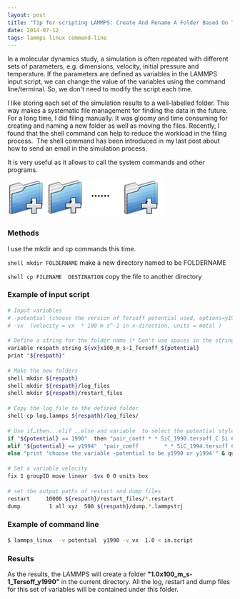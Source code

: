 ```yaml
---
layout: post
title: "Tip for scripting LAMMPS: Create And Rename A Folder Based On The Input Variables"
date: 2014-07-12
tags: lammps linux commend-line
---
```


In a molecular dynamics study, a simulation is often repeated with different sets of parameters, e.g. dimensions, velocity, initial pressure and temperature. If the parameters are defined as variables in the LAMMPS input script, we can change the value of the variables using the command line/terminal. So, we don't need to modify the script each time.

I like storing each set of the simulation results to a well-labelled folder. This way makes a systematic file management for finding the data in the future. For a long time, I did filing manually. It was gloomy and time consuming for creating and naming a new folder as well as moving the files. Recently, I found that the shell command can help to reduce the workload in the filing process.  The shell command has been introduced in my last post about how to send an email in the simulation process.

It is very useful as it allows to call the system commands and other programs.

![image: New folder with LAMMPS scripts](/images/new_3folder_80x80.png)

### Methods

I use the mkdir and cp commands this time.

`shell mkdir FOLDERNAME`  make a new directory named to be FOLDERNAME

`shell cp FILENAME  DESTINATION`   copy the file to another directory

### Example of input script

```bash
# Input variables
# -potential (choose the version of Tersoff potential used, options=y1990/y1994)`
# -vx  (velocity = vx  * 100 m s^-1 in x-direction, units = metal )

# Define a string for the folder name (* Don't use spaces in the string, use '_ ' instead)
variable respath string ${vx}x100_m_s-1_Tersoff_${potential}
print "${respath}"

# Make the new folders
shell mkdir ${respath}
shell mkdir ${respath}/log_files
shell mkdir ${respath}/restart_files

# Copy the log file to the defined folder
shell cp log.lammps ${respath}/log_files/

# Use if…then...elif ..else and variable  to select the potential style
if "${potential} == 1990"  then "pair_coeff * * SiC_1990.tersoff C Si C" &
elif "${potential} == y1994"  "pair_coeff        * * SiC_1994.tersoff C Si C" &
else "print 'choose the variable -potential to be y1990 or y1994'" & quit

# Set a variable velocity
fix 1 groupID move linear -$vx 0 0 units box

# set the output paths of restart and dump files
restart     10000 ${respath}/restart_files/*.restart
dump         1 all xyz  500 ${respath}/dump.*.lammpstrj
```

### Example of command line

```bash
$ lammps_linux  -v potential  y1990 -v vx  1.0 < in.script
```

### Results

As the results, the LAMMPS will create a folder **"1.0x100_m_s-1_Tersoff_y1990"** in the current directory. All the log, restart and dump files for this set of variables will be contained under this folder.